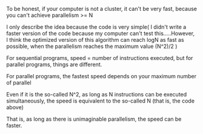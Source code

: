 To be honest, if your computer is not a cluster, it can't be very fast, because you can't achieve parallelism >= N

I only describe the idea because the code is very simple( I didn't write a faster version of the code because my computer can't test this.....However, I think the optimized version of this algorithm can reach logN as fast as possible, when the parallelism reaches the maximum value (N^2)/2 )

For sequential programs, speed = number of instructions executed, but for parallel programs, things are different.

For parallel programs, the fastest speed depends on your maximum number of parallel

Even if it is the so-called N^2, as long as N instructions can be executed simultaneously, the speed is equivalent to the so-called N (that is, the code above)

That is, as long as there is unimaginable parallelism, the speed can be faster.
